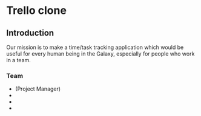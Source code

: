 # Trello clone

## Introduction
<div>
<p> Our mission is to make a time/task tracking application which would be useful for every human being in the Galaxy, especially for people who work in a team.</p>
</div>

### Team
<ul>
  <li> (Project Manager)</li>
  <li></li>
  <li></li>
  <li></li>
</ul>
